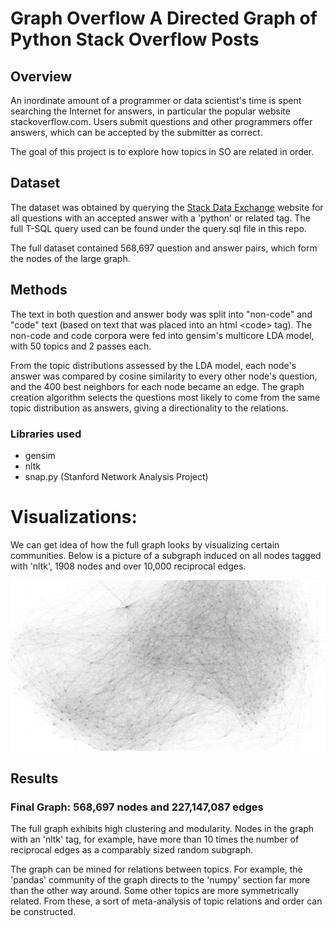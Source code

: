 # Graph Overflow A Directed Graph of Python Stack Overflow Posts

## Overview

An inordinate amount of a programmer or data scientist's time is spent searching the Internet for answers, in particular the popular website stackoverflow.com. Users submit questions and other programmers offer answers, which can be accepted by the submitter as correct.

The goal of this project is to explore how topics in SO are related in order.

## Dataset

The dataset was obtained by querying the [Stack Data Exchange](https://data.stackexchange.com/) website for all questions with an accepted answer with a 'python' or related tag. The full T-SQL query used can be found under the query.sql file in this repo.

The full dataset contained 568,697 question and answer pairs, which form the nodes of the large graph.

## Methods

The text in both question and answer body was split into "non-code" and "code" text (based on text that was placed into an html \<code\> tag). The non-code and code corpora were fed into gensim's multicore LDA model, with 50 topics and 2 passes each.

From the topic distributions assessed by the LDA model, each node's answer was compared by cosine similarity to every other node's question, and the 400 best neighbors for each node became an edge. The graph creation algorithm selects the questions most likely to come from the same topic distribution as answers, giving a directionality to the relations.

### Libraries used
* gensim
* nltk
* snap.py (Stanford Network Analysis Project)

# Visualizations:

We can get idea of how the full graph looks by visualizing certain communities. Below is a picture of a subgraph induced on all nodes tagged with 'nltk', 1908 nodes and over 10,000 reciprocal edges.

![nltk Community Subgraph](https://github.com/rohitunni/graph_overflow/blob/master/imgs/nltkgraph.png)

## Results

### Final Graph: 568,697 nodes and 227,147,087 edges

The full graph exhibits high clustering and modularity. Nodes in the graph with an 'nltk' tag, for example, have more than 10 times the number of reciprocal edges as a comparably sized random subgraph.

The graph can be mined for relations between topics. For example, the 'pandas' community of the graph directs to the 'numpy' section far more than the other way around. Some other topics are more symmetrically related. From these, a sort of meta-analysis of topic relations and order can be constructed.
